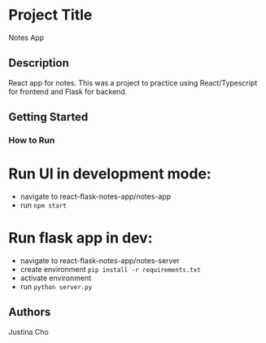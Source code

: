 # Project Title

Notes App

## Description

React app for notes. This was a project to practice using React/Typescript for frontend and Flask for backend.

## Getting Started

<!-- ### Dependencies

- Describe any prerequisites, libraries, OS version, etc., needed before installing program.
- ex. Windows 10

### Installing

- How/where to download your program
- Any modifications needed to be made to files/folders

### Executing program

- How to run the program
- Step-by-step bullets

```
code blocks for commands
``` -->

### How to Run

# Run UI in development mode:

- navigate to react-flask-notes-app/notes-app
- run `npm start`

# Run flask app in dev:

- navigate to react-flask-notes-app/notes-server
- create environment `pip install -r requirements.txt`
- activate environment
- run `python server.py`

<!-- ## Help

Any advise for common problems or issues.

```
command to run if program contains helper info
``` -->

## Authors

Justina Cho

<!--
## Version History

- 0.2
  - Various bug fixes and optimizations
  - See [commit change]() or See [release history]()
- 0.1
  - Initial Release

## License

This project is licensed under the [NAME HERE] License - see the LICENSE.md file for details

## Acknowledgments

Inspiration, code snippets, etc.

- [awesome-readme](https://github.com/matiassingers/awesome-readme)
- [PurpleBooth](https://gist.github.com/PurpleBooth/109311bb0361f32d87a2)
- [dbader](https://github.com/dbader/readme-template)
- [zenorocha](https://gist.github.com/zenorocha/4526327)
- [fvcproductions](https://gist.github.com/fvcproductions/1bfc2d4aecb01a834b46) -->
